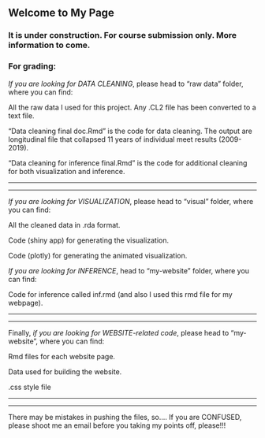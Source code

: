 ## Welcome to My Page

### It is under construction. For course submission only. More information to come.

### For grading:


*If you are looking for DATA CLEANING*, please head to “raw data” folder, where you can find:

All the raw data I used for this project. Any .CL2 file has been converted to a text file.

“Data cleaning final doc.Rmd” is the code for data cleaning. The output are longitudinal file that collapsed 11 years of individual meet results (2009-2019).

“Data cleaning for inference final.Rmd” is the code for additional cleaning for both visualization and inference. 

***
***

*If you are looking for VISUALIZATION*, please head to “visual” folder, where you can find:

All the cleaned data in .rda format.

Code (shiny app) for generating the visualization.

Code (plotly) for generating the animated visualization.

*If you are looking for INFERENCE*, head to “my-website” folder, where you can find:
 
Code for inference called inf.rmd (and also I used this rmd file for my webpage).

***
***

Finally, *if you are looking for WEBSITE-related code*, please head to “my-website”, where you can find:

Rmd files for each website page.

Data used for building the website.

.css style file

***
***
There may be mistakes in pushing the files, so....
If you are CONFUSED, please shoot me an email before you taking my points off, please!!! 




